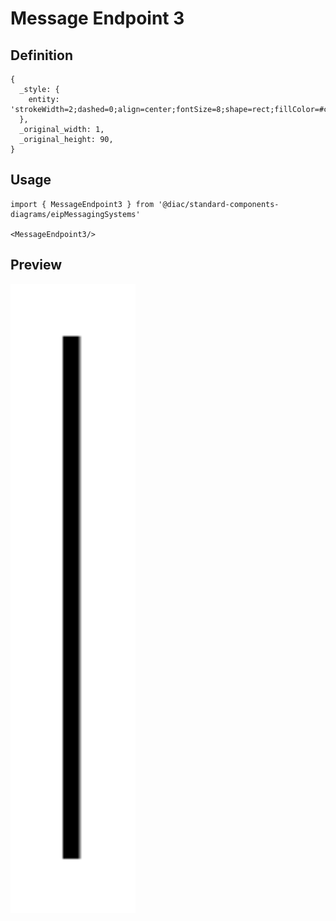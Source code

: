# Message Endpoint 3

## Definition

```
{
  _style: { 
    entity: 'strokeWidth=2;dashed=0;align=center;fontSize=8;shape=rect;fillColor=#c0f5a9;strokeColor=#000000;html=1;',
  },
  _original_width: 1,
  _original_height: 90,
}
```

## Usage

```
import { MessageEndpoint3 } from '@diac/standard-components-diagrams/eipMessagingSystems'

<MessageEndpoint3/>
```

## Preview

<img src="./message-endpoint-3.png" width="200"/>
